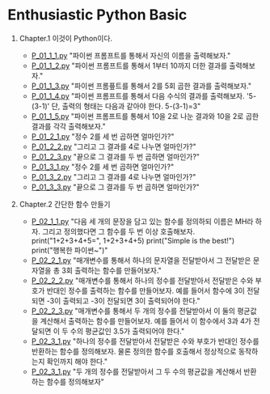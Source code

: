 # Enthusiastic Python Basic

1. Chapter.1 이것이 Python이다.
    * [P_01_1_1.py](./Chapter_1/P_01_1_1.py) "파이썬 프롬프트를 통해서 자신의 이름을 출력해보자."
    * [P_01_1_2.py](./Chapter_1/P_01_1_2.py) "파이썬 프롬프트를 통해서 1부터 10까지 더한 결과를 출력해보자."
    * [P_01_1_3.py](./Chapter_1/P_01_1_3.py) "파이썬 프롬픞트를 통해서 2를 5회 곱한 결과를 출력해보자."
    * [P_01_1_4.py](./Chapter_1/P_01_1_4.py) "파이썬 프롬프트를 통해서 다음 수식의 결과를 출력해보자.
                                             '5-(3-1)' 단, 출력의 형태는 다음과 같아야 한다. 5-(3-1)=3"
    * [P_01_1_5.py](./Chapter_1/P_01_1_5.py) "파이썬 프롬프트를 통해서 10을 2로 나눈 결과와
                                              10을 2로 곱한 결과를 각각 출력해보자."
    * [P_01_2_1.py](./Chapter_1/P_01_2_1.py) "정수 2를 세 번 곱하면 얼마인가?"
    * [P_01_2_2.py](./Chapter_1/P_01_2_2.py) "그리고 그 결과를 4로 나누면 얼마인가?"
    * [P_01_2_3.py](./Chapter_1/P_01_2_3.py) "끝으로 그 결과를 두 번 곱하면 얼마인가?"
    * [P_01_3_1.py](./Chapter_1/P_01_3_1.py) "정수 2를 세 번 곱하면 얼마인가?"
    * [P_01_3_2.py](./Chapter_1/P_01_3_2.py) "그리고 그 결과를 4로 나누면 얼마인가?"
    * [P_01_3_3.py](./Chapter_1/P_01_3_3.py) "끝으로 그 결과를 두 번 곱하면 얼마인가?"

2. Chapter.2 간단한 함수 만들기
    * [P_02_1_1.py](./Chapter_2/P_02_1_1.py) "다음 세 개의 문장을 담고 있는 함수를 정의하되 이름은 MH라 하자.
                                              그리고 정의했다면 그 함수를 두 번 이상 호출해보자.
                                              print("1+2+3+4+5=", 1+2+3+4+5)
                                              print("Simple is the best!")
                                              print("행복한 파이썬~")"
    * [P_02_2_1.py](./Chapter_2/P_02_2_1.py) "매개변수를 통해서 하나의 문자열을 전달받아서
                                              그 전달받은 문자열을 총 3회 출력하는 함수를 만들어보자."
    * [P_02_2_2.py](./Chapter_2/P_02_2_2.py) "매개변수를 통해서 하나의 정수를 전달받아서 전달받은 수와
                                              부호가 반대인 정수를 출력하는 함수를 만들어보자.
                                              예를 들어서 함수에 3이 전달되면 -3이 출력되고 -3이 전달되면 3이 출력되어야 한다."
    * [P_02_2_3.py](./Chapter_2/P_02_2_3.py) "매개변수를 통해서 두 개의 정수를 전달받아서 이 둘의 평균값을 계산해서 출력하는
                                              함수를 만들어보자. 예를 들어서 이 함수에서 3과 4가 전달되면
                                              이 두 수의 평균값인 3.5가 출력되어야 한다."
    * [P_02_3_1.py](./Chapter_2/P_02_3_1.py) "하나의 정수를 전달받아서 전달받은 수와 부호가 반대인 정수를 반환하는 함수를
                                              정의해보자. 물론 정의한 함수를 호출해서 정상적으로 동작하는지 확인까지 해야 한다."
    * [P_02_3_1.py](./Chapter_2/P_02_3_2.py) "두 개의 정수를 전달받아서 그 두 수의 평균값을 계산해서 반환하는 함수를 정의해보자"